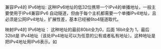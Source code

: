 兼容IPv4的 IPv6地址:
这种IPv6地址的低32位携带一个IPv4的单播地址，一般主要使用于IPv4兼容IPv6 自动隧道，但由于每个主机都需要一个单播IPv4地址，且必须是公网IPv4地址，扩展性差，基本已经被6to4隧道取代。

映射IPv4的 IPv6地址：
这种地址的最前80bit全为0，后面 16bit全为 1，最后32bit是 IPv4地址（该处IPv4地址可以为任意的公有或者私有地址）。这种地址是把IPv4地址用IPv6表示。如
